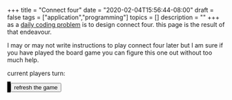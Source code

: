 +++
title = "Connect four"
date = "2020-02-04T15:56:44-08:00"
draft = false
tags = ["application","programming"]
topics = []
description = ""
+++
as a [daily coding problem](https://www.dailycodingproblem.com/) is to design connect four. 
this page is the result of that endeavour. 

I may or may not write instructions to play connect four later but I am sure if you have played the board game 
you can figure this one out without too much help. 
<div id="application">
	<p>current players turn: <span id="player"></span></p>
	<canvas id="gameBoard" width="700px" height="600px" style="border: 4px black solid"></canvas>
	<button id="updateGameData">refresh the game</button>
	<script src="/js/connect_four.js"></script>
</div>